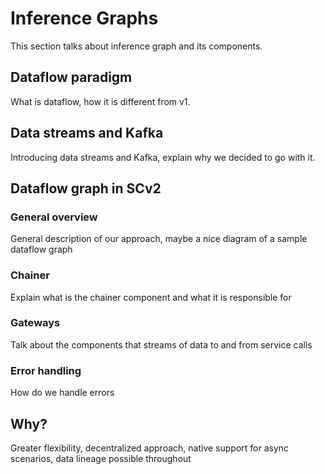 # Inference Graphs

This section talks about inference graph and its components.

## Dataflow paradigm

What is dataflow, how it is different from v1.

## Data streams and Kafka

Introducing data streams and Kafka, explain why we decided to go with it.

## Dataflow graph in SCv2

### General overview
General description of our approach, maybe a nice diagram of a sample dataflow graph

### Chainer

Explain what is the chainer component and what it is responsible for

### Gateways

Talk about the components that streams of data to and from service calls

### Error handling

How do we handle errors

## Why?

Greater flexibility, decentralized approach, native support for async scenarios, data lineage possible throughout